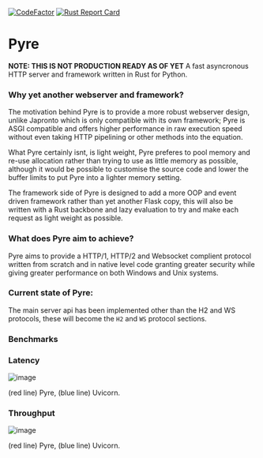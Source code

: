 [![CodeFactor](https://www.codefactor.io/repository/github/project-dream-weaver/pyre/badge)](https://www.codefactor.io/repository/github/project-dream-weaver/pyre)
[![Rust Report Card](https://rust-reportcard.xuri.me/badge/github.com/Project-Dream-Weaver/Pyre)](https://rust-reportcard.xuri.me/report/github.com/Project-Dream-Weaver/Pyre)

# Pyre
**NOTE: THIS IS NOT PRODUCTION READY AS OF YET**
A fast asyncronous HTTP server and framework written in Rust for Python.

### Why yet another webserver and framework?
The motivation behind Pyre is to provide a more robust webserver design, unlike Japronto which is only compatible with its own framework; Pyre is ASGI compatible and offers higher performance in raw execution speed without even taking HTTP pipelining or other methods into the equation.

What Pyre certainly isnt, is light weight, Pyre preferes to pool memory and re-use allocation rather than trying to use as little memory as possible, although it would be possible to customise the source code and lower the buffer limits to put Pyre into a lighter memory setting.

The framework side of Pyre is designed to add a more OOP and event driven framework rather than yet another Flask copy, this will also be written with a Rust backbone and lazy evaluation to try and make each request as light weight as possible.


### What does Pyre aim to achieve?
Pyre aims to provide a HTTP/1, HTTP/2 and Websocket complient protocol written from scratch and in native level code granting greater security while giving greater performance on both Windows and Unix systems.

### Current state of Pyre:
The main server api has been implemented other than the H2 and WS protocols, these will become the `H2` and `WS` protocol sections.

### Benchmarks


### Latency
![image](https://user-images.githubusercontent.com/57491488/112849025-92621280-90a0-11eb-96a2-f69aa3618252.png)

(red line) Pyre, (blue line) Uvicorn.

### Throughput
![image](https://user-images.githubusercontent.com/57491488/112848941-81b19c80-90a0-11eb-9017-91c44570a39c.png)

(red line) Pyre, (blue line) Uvicorn.


